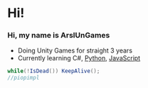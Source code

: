 # Hi!

### Hi, my name is ArslUnGames
- Doing Unity Games for straight 3 years
- Currently learning C#, [Python](https://www.google.com/search?q=Down+syndrome), [JavaScript](https://shitcode.net/best/language/javascript)
```c#
while(!IsDead()) KeepAlive();
//piopimpl
```
